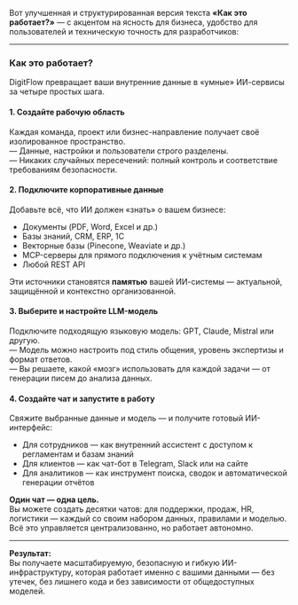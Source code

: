 Вот улучшенная и структурированная версия текста **«Как это работает?»** — с акцентом на ясность для бизнеса, удобство для пользователей и техническую точность для разработчиков:

---

### **Как это работает?**

DigitFlow превращает ваши внутренние данные в «умные» ИИ-сервисы за четыре простых шага.

#### 1. **Создайте рабочую область**  
Каждая команда, проект или бизнес-направление получает своё изолированное пространство.  
— Данные, настройки и пользователи строго разделены.  
— Никаких случайных пересечений: полный контроль и соответствие требованиям безопасности.

#### 2. **Подключите корпоративные данные**  
Добавьте всё, что ИИ должен «знать» о вашем бизнесе:  
- Документы (PDF, Word, Excel и др.)  
- Базы знаний, CRM, ERP, 1С  
- Векторные базы (Pinecone, Weaviate и др.)  
- MCP-серверы для прямого подключения к учётным системам  
- Любой REST API  

Эти источники становятся **памятью** вашей ИИ-системы — актуальной, защищённой и контекстно организованной.

#### 3. **Выберите и настройте LLM-модель**  
Подключите подходящую языковую модель: GPT, Claude, Mistral или другую.  
— Модель можно настроить под стиль общения, уровень экспертизы и формат ответов.  
— Вы решаете, какой «мозг» использовать для каждой задачи — от генерации писем до анализа данных.

#### 4. **Создайте чат и запустите в работу**  
Свяжите выбранные данные и модель — и получите готовый ИИ-интерфейс:  
- Для сотрудников — как внутренний ассистент с доступом к регламентам и базам знаний  
- Для клиентов — как чат-бот в Telegram, Slack или на сайте  
- Для аналитиков — как инструмент поиска, сводок и автоматической генерации отчётов  

**Один чат — одна цель.**  
Вы можете создать десятки чатов: для поддержки, продаж, HR, логистики — каждый со своим набором данных, правилами и моделью. Всё это управляется централизованно, но работает автономно.

---

**Результат:**  
Вы получаете масштабируемую, безопасную и гибкую ИИ-инфраструктуру, которая работает именно с вашими данными — без утечек, без лишнего кода и без зависимости от общедоступных моделей.